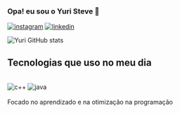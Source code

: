 ### Opa! eu sou o Yuri Steve 👋
[![instagram](https://img.shields.io/badge/Instagram-E4405F?style=for-the-badge&logo=instagram&logoColor=white)](https://www.instagram.com/yuri_skz/?hl=pt-brT%C3%A1)
[![linkedin](https://img.shields.io/badge/LinkedIn-0077B5?style=for-the-badge&logo=linkedin&logoColor=white)](https://www.linkedin.com/feed/?trk=microsoft_login)

![Yuri GitHub stats](https://github-readme-stats.vercel.app/api?username=YuriSteve&show_icons=true&theme=radical)

## Tecnologias que uso no meu dia
<div style="display: inline_block"><br/>
  <img aling="center" alt="c++" src="https://img.shields.io/badge/C%2B%2B-00599C?style=for-the-badge&logo=c%2B%2B&logoColor=white">
  <img aling="center" alt="java" src="https://img.shields.io/badge/Java-ED8B00?style=for-the-badge&logo=openjdk&logoColor=white">
</div><br/>
Focado no aprendizado e na otimização na programação
